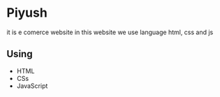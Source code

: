 # Piyush
it is e comerce website 
in this website we use language html, css and js
## Using
* HTML
* CSs
* JavaScript

